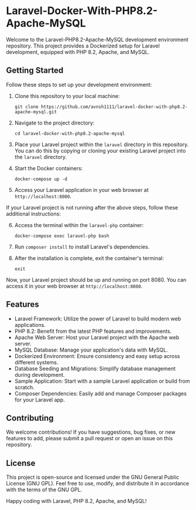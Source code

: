 # Laravel-Docker-With-PHP8.2-Apache-MySQL

Welcome to the Laravel-PHP8.2-Apache-MySQL development environment repository. This project provides a Dockerized setup for Laravel development, equipped with PHP 8.2, Apache, and MySQL.

## Getting Started

Follow these steps to set up your development environment:

1. Clone this repository to your local machine:
   ```
   git clone https://github.com/avnsh1111/laravel-docker-with-php8.2-apache-mysql.git
   ```
2. Navigate to the project directory:
    ```
    cd laravel-docker-with-php8.2-apache-mysql
    ```
3. Place your Laravel project within the `laravel` directory in this repository. You can do this by copying or cloning your existing Laravel project into the `laravel` directory.

4. Start the Docker containers:
    ```
    docker-compose up -d
    ```
5. Access your Laravel application in your web browser at `http://localhost:8080`.

If your Laravel project is not running after the above steps, follow these additional instructions:

6. Access the terminal within the `laravel-php` container:
    ```
    docker-compose exec laravel-php bash
    ```

7. Run `composer install` to install Laravel's dependencies.

8. After the installation is complete, exit the container's terminal:
    ```
    exit
    ```

Now, your Laravel project should be up and running on port 8080. You can access it in your web browser at `http://localhost:8080`.

## Features

- Laravel Framework: Utilize the power of Laravel to build modern web applications.
- PHP 8.2: Benefit from the latest PHP features and improvements.
- Apache Web Server: Host your Laravel project with the Apache web server.
- MySQL Database: Manage your application's data with MySQL.
- Dockerized Environment: Ensure consistency and easy setup across different systems.
- Database Seeding and Migrations: Simplify database management during development.
- Sample Application: Start with a sample Laravel application or build from scratch.
- Composer Dependencies: Easily add and manage Composer packages for your Laravel app.

## Contributing

We welcome contributions! If you have suggestions, bug fixes, or new features to add, please submit a pull request or open an issue on this repository.

## License

This project is open-source and licensed under the GNU General Public License (GNU GPL). Feel free to use, modify, and distribute it in accordance with the terms of the GNU GPL.

Happy coding with Laravel, PHP 8.2, Apache, and MySQL!


